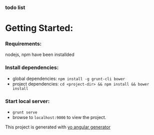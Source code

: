 ### todo list 

# Getting Started:
### Requirements: 
nodejs, npm have been installded

### Install dependencies:
- global dependencies: `npm install -g grunt-cli bower`
- project dependencies: `cd <project-dir> && npm install && bower install`

### Start local server:
- `grunt serve`
- browse to `localhost:9000` to view the project.


This project is generated with [yo angular generator](https://github.com/yeoman/generator-angular)
